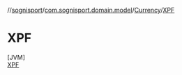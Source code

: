//[sognisport](../../../../index.md)/[com.sognisport.domain.model](../../index.md)/[Currency](../index.md)/[XPF](index.md)

# XPF

[JVM]\
[XPF](index.md)
